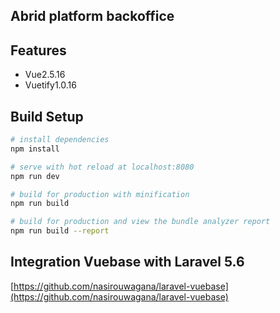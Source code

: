 ## Abrid platform  backoffice



## Features
- Vue2.5.16
- Vuetify1.0.16

## Build Setup

``` bash
# install dependencies
npm install

# serve with hot reload at localhost:8080
npm run dev

# build for production with minification
npm run build

# build for production and view the bundle analyzer report
npm run build --report
```

## Integration Vuebase with Laravel 5.6
[https://github.com/nasirouwagana/laravel-vuebase](https://github.com/nasirouwagana/laravel-vuebase)
